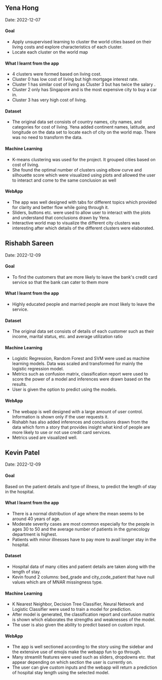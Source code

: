## Yena Hong
Date: 2022-12-07

#### Goal 
- Apply unsupervised learning to cluster the world cities based on their living costs and explore characteristics of each cluster.
- Locate each cluster on the world map

#### What I learnt from the app
- 4 clusters were formed based on living cost. 
- Cluster 0 has low cost of living but high mortgage interest rate.
- Cluster 1 has similar cost of living as Cluster 3 but has twice the salary .
- Cluster 2 only has Singapore and is the most expensive city to buy a car in.
- Cluster 3 has very high cost of living.

#### Dataset
 - The original data set consists of country names, city names, and categories for cost of living. Yena added continent names, latitude, and longitude on the data set to locate each of city on the world map. There was no need to transform the data.

#### Machine Learning
- K-means clustering was used for the project. It grouped cities based on cost of living.
- She found the optimal number of clusters using elbow curve and silhouette score which were visualized using plots and allowed the user to interact and come to the same conclusion as well

#### WebApp
- The app was well designed with tabs for different topics which provided for clarity and better flow while going through it.
- Sliders, buttons etc. were used to allow user to interact with the plots and understand that conclusions drawn by Yena.
- Interactive world map to visualize the different city clusters was interesting after which details of the different clusters were elaborated.


## Rishabh Sareen
Date: 2022-12-09

#### Goal 
- To find the customers that are more likely to leave the bank's credit card service so that the bank can cater to them more

#### What I learnt from the app
- Highly educated people and married people are most likely to leave the service.

#### Dataset
 - The original data set consists of details of each customer such as their income, marital status, etc. and average utilization ratio

#### Machine Learning
- Logistic Regression, Random Forest and SVM were used as machine learning models. Data was scaled and transformed for mainly the logistic regression model.
- Metrics such as confusion matrix, classification report were used to score the power of a model and inferences were drawn based on the results.
- User is given the option to predict using the models.

#### WebApp
- The webapp is well designed with a large amount of user control. Information is shown only if the user requests it.
- Rishabh has also added inferences and conclusions drawn from the data which form a story that provides insight what kind of people are more likely to use or not use credit card services.
- Metrics used are visualized well.

## Kevin Patel
Date: 2022-12-09

#### Goal 
Based on the patient details and type of illness, to predict the length of stay in the hospital.

#### What I learnt from the app
- There is a normal distribution of age where the mean seems to be around 40 years of age.
- Moderate severity cases are most common especially for the people in ages 30 to 50 and the average number of patients in the gynecology department is highest.
- Patients with minor illnesses have to pay more to avail longer stay in the hospital.

#### Dataset
- Hospital data of many cities and patient details are taken along with the length of stay.
- Kevin found 2 columns: bed_grade and city_code_patient that have null values which are of MNAR missingness type.

#### Machine Learning
- K Nearest Neighbor, Decision Tree Classifier, Neural Network and Logistic Classifier were used to train a model for prediction.
- After model is generated, the classification report and confusion matrix is shown which elaborates the strengths and weaknesses of the model.
- The user is also given the ability to predict based on custom input.

#### WebApp
- The app is well sectioned according to the story using the sidebar and the extensive use of emojis make the webapp fun to go through.
- Many streamlit features were used such as sliders, dropdowns etc. that appear depending on which section the user is currently on.
- The user can give custom inputs and the webapp will return a prediction of hospital stay length using the selected model.
